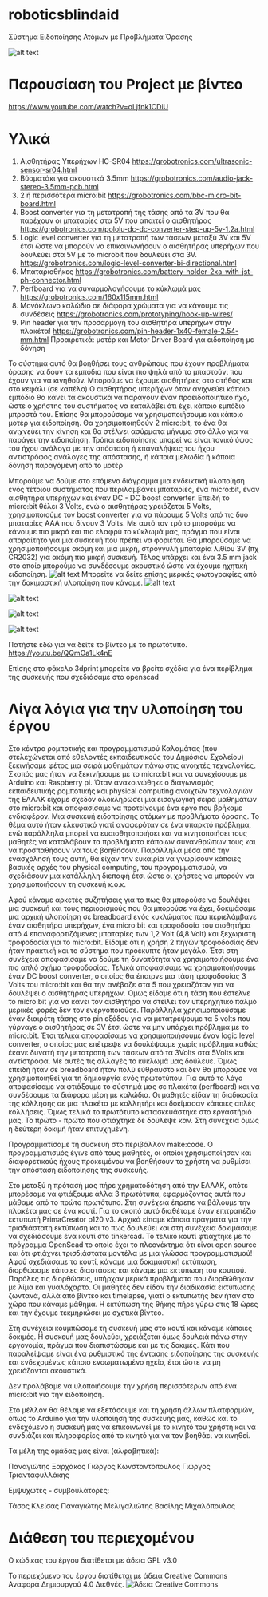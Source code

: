 # roboticsblindaid
Σύστημα Ειδοποίησης Ατόμων με Προβλήματα Όρασης

![alt text](https://github.com/tkleisas/roboticsblindaid/blob/master/rba.gif?raw=true "Πρωτότυπο #1")

Παρουσίαση του Project με βίντεο
================================
https://www.youtube.com/watch?v=oLjfnk1CDiU

Υλικά
=====
1. Αισθητήρας Υπερήχων HC-SR04 https://grobotronics.com/ultrasonic-sensor-sr04.html
2. Βύσματάκι για ακουστικά 3.5mm https://grobotronics.com/audio-jack-stereo-3.5mm-pcb.html
3. 2 ή περισσότερα micro:bit https://grobotronics.com/bbc-micro-bit-board.html
4. Boost converter για τη μετατροπή της τάσης από τα 3V που θα παρέχουν οι μπαταρίες στα 5V που απαιτεί ο αισθητήρας https://grobotronics.com/pololu-dc-dc-converter-step-up-5v-1.2a.html
5. Logic level converter για τη μετατροπή των τάσεων μεταξύ 3V και 5V έτσι ώστε να μπορούν να επικοινωνήσουν ο αισθητήρας υπερήχων που δουλεύει στα 5V με το microbit που δουλεύει στα 3V. https://grobotronics.com/logic-level-converter-bi-directional.html   
5. Μπαταριοθήκες https://grobotronics.com/battery-holder-2xa-with-jst-ph-connector.html
6. Perfboard για να συναρμολογήσουμε το κύκλωμά μας https://grobotronics.com/160x115mm.html
7. Μονόκλωνο καλώδιο σε διάφορα χρώματα για να κάνουμε τις συνδέσεις https://grobotronics.com/prototyping/hook-up-wires/
8. Pin header για την προσαρμογή του αισθητήρα υπερήχων στην πλακέτα! https://grobotronics.com/pin-header-1x40-female-2.54-mm.html
Προαιρετικά:
μοτέρ και Motor Driver Board για ειδοποίηση με δόνηση

Το σύστημα αυτό θα βοηθήσει τους ανθρώπους που έχουν προβλήματα όρασης να δουν τα εμπόδια που είναι πιο ψηλά από το μπαστούνι που έχουν για να κινηθούν. Μπορούμε να έχουμε αισθητήρες στο στήθος και στο κεφάλι (σε καπέλο) Ο αισθητήρας υπερήχων όταν ανιχνεύει κάποιο εμπόδιο θα κάνει τα ακουστικά να παράγουν έναν προειδοποιητικό ήχο, ώστε ο χρήστης του συστήματος να καταλάβει ότι έχει κάποιο εμπόδιο μπροστά του. Επίσης θα μπορούσαμε να χρησιμοποιήσουμε και κάποιο μοτέρ για ειδοποίηση. Θα χρησιμοποιηθούν 2 micro:bit, το ένα θα ανιχνεύει την κίνηση και θα στέλνει ασύρματα μήνυμα στο άλλο για να παράγει την ειδοποίηση. Τρόποι ειδοποίησης μπορεί να είναι τονικό ύψος του ήχου ανάλογα με την απόσταση ή επαναλήψεις του ήχου αντιστρόφος ανάλογες της απόστασης, ή κάποια μελωδία ή κάποια δόνηση παραγόμενη από το μοτέρ

Μπορούμε να δούμε στο επόμενο διάγραμμα μια ενδεικτική υλοποίηση ενός τέτοιου συστήματος που περιλαμβάνει μπαταρίες, ένα micro:bit, έναν αισθητήρα υπερήχων και έναν DC - DC boost converter. Επειδή το micro:bit θέλει 3 Volts, ενώ ο αισθητήρας χρειάζεται 5 Volts, χρησιμοποιούμε τον boost converter για να πάρουμε 5 Volts από τις δυο μπαταρίες ΑΑΑ που δίνουν 3 Volts. Με αυτό τον τρόπο μπορούμε να κάνουμε πιο μικρό και πιο ελαφρύ το κύκλωμά μας, πράγμα που είναι απαραίτητο για μια συσκευή που πρέπει να φοριέται. Θα μπορούσαμε να χρησιμοποιήσουμε ακόμη και μια μικρή, στρογγυλή μπαταρία λιθίου 3V (πχ CR2032) για ακόμη πιο μικρή συσκευή. Τέλος υπάρχει και ένα 3.5 mm jack στο οποίο μπορούμε να συνδέσουμε ακουστικό ώστε να έχουμε ηχητική ειδοποίηση.
![alt text](https://github.com/tkleisas/roboticsblindaid/blob/master/CIRCUITS/CIRCUIT%203.0.png?raw=true "Micro:bit and ultrasonic sensor")
Μπορείτε να δείτε επίσης μερικές φωτογραφίες από την δοκιμαστική υλοποίηση που κάναμε.
![alt text](https://github.com/tkleisas/roboticsblindaid/blob/master/IMG_20190215_143434.jpg?raw=true "Πλακέτα από πάνω")

![alt text](https://github.com/tkleisas/roboticsblindaid/blob/master/IMG_20190215_143452.jpg?raw=true "Πλακέτα από κάτω")

![alt text](https://github.com/tkleisas/roboticsblindaid/blob/master/IMG_20190215_143458.jpg?raw=true "Πλακέτα από πλάϊ")

![alt text](https://github.com/tkleisas/roboticsblindaid/blob/master/IMG_20190215_143723.jpg?raw=true "Στον πάγκο εργασίας")

Πατήστε εδώ για να δείτε το βίντεο με το πρωτότυπο.
https://youtu.be/QQmOa1Lk4nE

Επίσης στο φάκελο 3dprint μπορείτε να βρείτε σχέδια για ένα περίβλημα της συσκευής που σχεδιάσαμε στο openscad

Λίγα λόγια για την υλοποίηση του έργου
======================================

Στο κέντρο ρομποτικής και προγραμματισμού Καλαμάτας (που στελεχώνεται από εθελοντές εκπαιδευτικούς του Δημόσιου Σχολείου) ξεκινήσαμε φέτος μια σειρά μαθημάτων πάνω στις ανοιχτές τεχνολογίες.
Σκοπός μας ήταν να ξεκινήσουμε με το micro:bit και να συνεχίσουμε με Arduino και Raspberry pi. Όταν ανακοινώθηκε ο διαγωνισμός εκπαιδευτικής ρομποτικής και physical computing ανοιχτών τεχνολογιών της ΕΛΛΑΚ είχαμε σχεδόν ολοκληρώσει μια εισαγωγική σειρά μαθημάτων στο micro:bit και αποφασίσαμε να προτείνουμε ένα έργο που βρήκαμε ενδιαφέρον. Μια συσκευή ειδοποίησης ατόμων με προβλήματα όρασης. Το θέμα αυτό ήταν ελκυστικό γιατί αναφερόταν σε ένα υπαρκτό πρόβλημα, ενώ παράλληλα μπορεί να ευαισθητοποιήσει και να κινητοποιήσει τους μαθητές να καταλάβουν τα προβλήματα κάποιων συνανθρώπων τους και να προσπαθήσουν να τους βοηθήσουν. Παράλληλα μέσα από την ενασχόλησή τους αυτή, θα είχαν την ευκαιρία να γνωρίσουν κάποιες βασικές αρχές του physical computing, του προγραμματισμού, να σχεδιάσουν μια κατάλληλη διεπαφή έτσι ώστε οι χρήστες να μπορούν να χρησιμοποιήσουν τη συσκευή κ.ο.κ.

Αφού κάναμε αρκετές συζητήσεις για το πως θα μπορούσε να δουλέψει μια συσκευή και τους περιορισμούς που θα μπορούσε να έχει, δοκιμάσαμε μια αρχική υλοποίηση σε breadboard ενός κυκλώματος που περιελάμβανε έναν αισθητήρα υπερήχων, ένα micro:bit και τροφοδοσία του αισθητήρα από 4 επαναφορτιζόμενες μπαταρίες των 1,2 Volt (4,8 Volt) και ξεχωριστή τροφοδοσία για το micro:bit. Είδαμε ότι η χρήση 2 πηγών τροφοδοσίας δεν ήταν πρακτική και το σύστημα που προέκυπτε ήταν μεγάλο. Έτσι στη συνέχεια αποφασίσαμε να δούμε τη δυνατότητα να χρησιμοποιήσουμε ένα πιο απλό σχήμα τροφοδοσίας. Τελικά αποφασίσαμε να χρησιμοποιήσουμε έναν DC boost converter, ο οποίος θα έπαιρνε μια τάση τροφοδοσίας 3 Volts του micro:bit και θα την ανέβαζε στα 5 που χρειαζόταν για να δουλέψει ο αισθητήρας υπερήχων. Όμως είδαμε ότι η τάση που έστελνε το micro:bit για να κάνει τον αισθητήρα να στείλει τον υπερηχητικό παλμό μερικές φορές δεν τον ενεργοποιούσε. Παράλληλα χρησιμοποιούσαμε έναν διαιρέτη τάσης στο pin εξόδου για να μετατρέψουμε τα 5 volts που γύρναγε ο αισθητήρας σε 3V έτσι ώστε να μην υπάρχει πρόβλημα με το micro:bit. Έτσι τελικά αποφασίσαμε να χρησιμοποιήσουμε έναν logic level converter, ο οποίος μας επέτρεψε να δουλέψουμε χωρίς πρόβλημα καθώς έκανε δυνατή την μετατροπή των τάσεων από τα 3Volts στα 5Volts και αντίστροφα. Με αυτές τις αλλαγές το κύκλωμά μας δούλευε. Όμως επειδή ήταν σε breadboard ήταν πολύ εύθραυστο και δεν θα μπορούσε να χρησιμοποιηθεί για τη δημιουργία ενός πρωτοτύπου. Για αυτό το λόγο αποφασίσαμε να φτιάξουμε το σύστημά μας σε πλακέτα (perfboard) και να συνδέσουμε τα διάφορα μέρη με καλώδια. Οι μαθητές είδαν τη διαδικασία της κόλλησης σε μια πλακέτα με κολλητήρι και δοκίμασαν κάποιες απλές κολλήσεις. Όμως τελικά το πρωτότυπο κατασκευάστηκε στο εργαστήριό μας. Το πρώτο - πρώτο που φτιάχτηκε δε δούλεψε καν. Στη συνέχεια όμως η δεύτερη δοκιμή ήταν επιτυχημένη.

Προγραμματίσαμε τη συσκευή στο περιβάλλον make:code. Ο προγραμματισμός έγινε από τους μαθητές, οι οποίοι χρησιμοποίησαν και διαφορετικούς ήχους προκειμένου να βοηθήσουν το χρήστη να ρυθμίσει την απόσταση ειδοποίησης της συσκευής.

Στο μεταξύ η πρότασή μας πήρε χρηματοδότηση από την ΕΛΛΑΚ, οπότε μπορέσαμε να φτιάξουμε άλλα 3 πρωτότυπα, εφαρμόζοντας αυτά που μάθαμε από το πρώτο πρωτότυπο. Στη συνέχεια έπρεπε να βάλουμε την πλακέτα μας σε ένα κουτί. Για το σκοπό αυτό διαθέταμε έναν επιτραπέζιο εκτυπωτή PrimaCreator p120 v3. Αρχικά είπαμε κάποια πράγματα για την τρισδιάστατη εκτύπωση και το πως δουλεύει και στη συνέχεια δοκιμάσαμε να σχεδιάσουμε ένα κουτί στο tinkercad. Το τελικό κουτί φτιάχτηκε με το πρόγραμμα OpenScad το οποίο έχει το πλεονέκτημα ότι είναι open source και ότι φτιάχνει τρισδιάστατα μοντέλα με μια γλώσσα προγραμματισμού! Αφού σχεδιάσαμε το κουτί, κάναμε μια δοκιμαστική εκτύπωση, διορθώσαμε κάποιες διαστάσεις και κάναμε μια εκτύπωση του κουτιού. Παρόλες τις διορθώσεις, υπήρχαν μερικά προβλήματα που διορθώθηκαν με λίμα και γυαλόχαρτο. Οι μαθητές δεν είδαν την διαδικασία εκτύπωσης ζωντανά, αλλά από βίντεο και timelapse,
γιατί ο εκτυπωτής δεν ήταν στο χώρο που κάναμε μάθημα. Η εκτύπωση της θήκης πήρε γύρω στις 18 ώρες και την έχουμε τεκμηριώσει με σχετικά βίντεο.

Στη συνέχεια κουμπώσαμε τη συσκευή μας στο κουτί και κάναμε κάποιες δοκιμές. Η συσκευή μας δουλεύει, χρειάζεται όμως δουλειά πάνω στην εργονομία, πράγμα που διαπιστώσαμε και με τις δοκιμές. Κάτι που παραλείψαμε είναι ένα ρυθμιστικό της έντασης ειδοποίησης της συσκευής και ενδεχομένως κάποιο ενσωματωμένο ηχείο, έτσι ώστε να μη χρειάζονται ακουστικά.

Δεν προλάβαμε να υλοποιήσουμε την χρήση περισσότερων από ένα micro:bit για την ειδοποίηση. 

Στο μέλλον θα θέλαμε να εξετάσουμε και τη χρήση άλλων πλατφορμών, όπως το Arduino για την υλοποίηση της συσκευής μας, καθώς και το ενδεχόμενο η συσκευή μας να επικοινωνεί με το κινητό του χρήστη και να συνδιάζει και πληροφορίες από το κινητό για να τον βοηθάει να κινηθεί.

Τα μέλη της ομάδας μας είναι (αλφαβητικά):

Παναγιώτης Ξαρχάκος
Γιώργος Κωνσταντόπουλος
Γιώργος Τριανταφυλλάκης

Εμψυχωτές - συμβουλάτορες:

Τάσος Κλείσας
Παναγιώτης Μελιγαλιώτης
Βασίλης Μιχαλόπουλος

Διάθεση του περιεχομένου
========================

Ο κώδικας του έργου διατίθεται με άδεια GPL v3.0


Το περιεχόμενο του έργου διατίθεται με άδεια Creative Commons Αναφορά Δημιουργού 4.0 Διεθνές. ![Άδεια Creative Commons](https://i.creativecommons.org/l/by/4.0/88x31.png)
